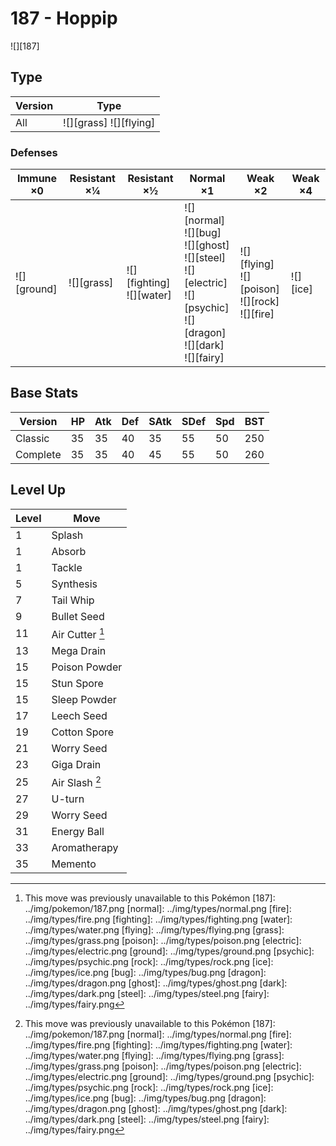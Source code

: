# 187 - Hoppip
![][187]

## Type

Version | Type
---     | ---
All     | ![][grass]  ![][flying]

### Defenses

Immune ×0       | Resistant ×¼   | Resistant ×½                    | Normal ×1                                                                                                                          | Weak ×2                                                  | Weak ×4
---             | ---            | ---                             | ---                                                                                                                                | ---                                                      | ---
![][ground]<br> | ![][grass]<br> | ![][fighting]<br>![][water]<br> | ![][normal]<br>![][bug]<br>![][ghost]<br>![][steel]<br>![][electric]<br>![][psychic]<br>![][dragon]<br>![][dark]<br>![][fairy]<br> | ![][flying]<br>![][poison]<br>![][rock]<br>![][fire]<br> | ![][ice]<br>

## Base Stats

Version  | HP  | Atk | Def | SAtk | SDef | Spd | BST
---      | --- | --- | --- | ---  | ---  | --- | ---
Classic  | 35  | 35  | 40  | 35   | 55   | 50  | 250
Complete | 35  | 35  | 40  | 45   | 55   | 50  | 260

## Level Up

Level | Move
---   | ---
1     | Splash
1     | Absorb
1     | Tackle
5     | Synthesis
7     | Tail Whip
9     | Bullet Seed
11    | Air Cutter [^1]
13    | Mega Drain
15    | Poison Powder
15    | Stun Spore
15    | Sleep Powder
17    | Leech Seed
19    | Cotton Spore
21    | Worry Seed
23    | Giga Drain
25    | Air Slash [^1]
27    | U-turn
29    | Worry Seed
31    | Energy Ball
33    | Aromatherapy
35    | Memento

[^1]: This move was previously unavailable to this Pokémon
[187]: ../img/pokemon/187.png
[normal]: ../img/types/normal.png
[fire]: ../img/types/fire.png
[fighting]: ../img/types/fighting.png
[water]: ../img/types/water.png
[flying]: ../img/types/flying.png
[grass]: ../img/types/grass.png
[poison]: ../img/types/poison.png
[electric]: ../img/types/electric.png
[ground]: ../img/types/ground.png
[psychic]: ../img/types/psychic.png
[rock]: ../img/types/rock.png
[ice]: ../img/types/ice.png
[bug]: ../img/types/bug.png
[dragon]: ../img/types/dragon.png
[ghost]: ../img/types/ghost.png
[dark]: ../img/types/dark.png
[steel]: ../img/types/steel.png
[fairy]: ../img/types/fairy.png
